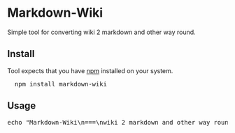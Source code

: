 Markdown-Wiki
=============

Simple tool for converting wiki 2 markdown and other way round.

Install
-------

Tool expects that you have [npm] installed on your system.

<pre class="console">
  npm install markdown-wiki
</pre>

Usage
-----

<pre class="console">
echo "Markdown-Wiki\n===\nwiki 2 markdown and other way round" | markdown2wiki
</pre>

[npm]:http://npmjs.org/

